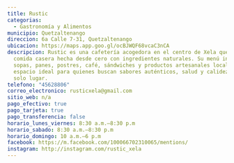 ```yaml
---
title: Rustic
categorias:
  - Gastronomía y Alimentos
municipio: Quetzaltenango
direccion: 6a Calle 7-31, Quetzaltenango
ubicacion: https://maps.app.goo.gl/ocBJWQF68vcaC3nCA
descripcion: Rustic es una cafetería acogedora en el centro de Xela que ofrece
  comida casera hecha desde cero con ingredientes naturales. Su menú incluye
  sopas, panes, postres, café, sándwiches y productos artesanales locales. Es un
  espacio ideal para quienes buscan sabores auténticos, salud y calidez en un
  solo lugar.
telefono: "45628806"
correo_electronico: rusticxela@gmail.com
sitio_web: n/a
pago_efectivo: true
pago_tarjeta: true
pago_transferencia: false
horario_lunes_viernes: 8:30 a.m.–8:30 p.m
horario_sabado: 8:30 a.m.–8:30 p.m
horario_domingo: 10 a.m.–6 p.m
facebook: https://m.facebook.com/100066702310065/mentions/
instagram: http://instagram.com/rustic_xela
---
```

